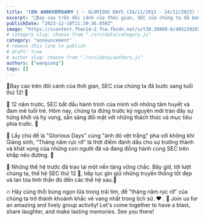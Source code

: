```yaml
---
title: "𝟏𝟐𝐭𝐡 𝐀𝐍𝐍𝐈𝐕𝐄𝐑𝐒𝐀𝐑𝐘 | ✨ GLORIOUS DAYS (24/11/2011 - 24/11/2023) ✨"
excerpt: "🎈Bay cao trên đôi cánh của thời gian, SEC của chúng ta đã bước sang tuổi thứ 12! 🎉"
publishDate: "2023-12-18T11:39:36.050Z"
image: "https://scontent.fhan14-2.fna.fbcdn.net/v/t39.30808-6/405239283_825927492877506_6447629550637788106_n.png?_nc_cat=106&ccb=1-7&_nc_sid=783fdb&_nc_eui2=AeGYgHNcxSzcn7dWiezL9zUuYFoGS-v8sn9gWgZL6_yyf8EihAD2VRBw-kST8nIstSLOpBm0Z9F0kngdLiqmlISk&_nc_ohc=QJJAdS99i2wAX_Tg7e8&_nc_ht=scontent.fhan14-2.fna&oh=00_AfDWS0YrmNFrQ_pF6HKlo_f5oYFJZQh4PRPa4WHsQL8Npg&oe=6585C1E0"
# category slug: choose from "./src/data/category.js"
category: "announcement"
# remove this line to publish
# draft: true
# author slug: choose from "./src/data/authors.js"
authors: ["wangsang"]
tags: []
---
```


🎈Bay cao trên đôi cánh của thời gian, SEC của chúng ta đã bước sang tuổi thứ 12! 🎉

🌟 12 năm trước, SEC bắt đầu hành trình của mình với những tâm huyết và đam mê tuổi trẻ. Hôm nay, chúng ta đứng trước kỷ nguyên mới tràn đầy sự hứng khởi và hy vọng, sẵn sàng đối mặt với những thách thức và mục tiêu phía trước. 🌻

🌟 Lấy chủ đề là "Glorious Days" cùng "ánh đỏ vệt trắng" pha với không khí Giáng sinh, "Tháng năm rực rỡ" là thời điểm đánh dấu cho sự trưởng thành và khát vọng của những con người đã và đang đồng hành cùng SEC trên khắp nẻo đường. 🫧

🌟 Những thế hệ trước đã trao lại một nền tảng vững chắc. Bây giờ, tới lượt chúng ta, thế hệ SEC thứ 12 💚, tiếp tục gìn giữ những truyền thống tốt đẹp và lan tỏa tinh thần đó đến các thế hệ sau.🌷

🔥 Hãy cùng thổi bùng ngọn lửa trong trái tim, để "tháng năm rực rỡ" của chúng ta trở thành khoảnh khắc vẻ vang nhất trong lịch sử. ❤️
.
🎯 Join us for an amazing and lively group activity! Let's come together to have a blast, share laughter, and make lasting memories. See you there!

